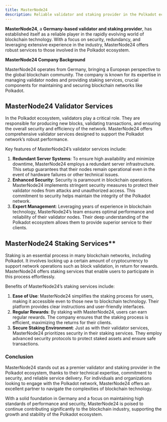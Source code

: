 ```yaml
---
title: MasterNode24
description: Reliable validator and staking provider in the Polkadot ecosystem, ensuring security, redundancy, and maximum rewards for users.
---
```


**MasterNode24**, a **Germany-based validator and staking provider**, has established itself as a reliable player in the rapidly evolving world of blockchain technology. With a focus on security, redundancy, and leveraging extensive experience in the industry, MasterNode24 offers robust services to those involved in the Polkadot ecosystem.

**MasterNode24 Company Background**

MasterNode24 operates from Germany, bringing a European perspective to the global blockchain community. The company is known for its expertise in managing validator nodes and providing staking services, crucial components for maintaining and securing blockchain networks like Polkadot.

## MasterNode24 Validator Services


In the Polkadot ecosystem, validators play a critical role. They are responsible for producing new blocks, validating transactions, and ensuring the overall security and efficiency of the network. MasterNode24 offers comprehensive validator services designed to support the Polkadot network’s robust performance.

Key features of MasterNode24’s validator services include:

1. **Redundant Server Systems**: To ensure high availability and minimize downtime, MasterNode24 employs a redundant server infrastructure. This setup guarantees that their nodes remain operational even in the event of hardware failures or other technical issues.
2. **Enhanced Security**: Security is paramount in blockchain operations. MasterNode24 implements stringent security measures to protect their validator nodes from attacks and unauthorized access. This commitment to security helps maintain the integrity of the Polkadot network.
3. **Expert Management**: Leveraging years of experience in blockchain technology, MasterNode24’s team ensures optimal performance and reliability of their validator nodes. Their deep understanding of the Polkadot ecosystem allows them to provide superior service to their clients.

## MasterNode24 Staking Services**

Staking is an essential process in many blockchain networks, including Polkadot. It involves locking up a certain amount of cryptocurrency to support network operations such as block validation, in return for rewards. MasterNode24 offers staking services that enable users to participate in this process effortlessly.

Benefits of MasterNode24’s staking services include:

1. **Ease of Use**: MasterNode24 simplifies the staking process for users, making it accessible even to those new to blockchain technology. Their platform provides clear instructions and user-friendly interfaces.
2. **Regular Rewards**: By staking with MasterNode24, users can earn regular rewards. The company ensures that the staking process is efficient, maximizing the returns for their clients.
3. **Secure Staking Environment**: Just as with their validator services, MasterNode24 prioritizes security in their staking services. They employ advanced security protocols to protect staked assets and ensure safe transactions.

### **Conclusion**

MasterNode24 stands out as a premier validator and staking provider in the Polkadot ecosystem, thanks to their technical expertise, commitment to security, and reliable service delivery. For individuals and organizations looking to engage with the Polkadot network, MasterNode24 offers an excellent partner to navigate the complexities of blockchain technology.

With a solid foundation in Germany and a focus on maintaining high standards of performance and security, MasterNode24 is poised to continue contributing significantly to the blockchain industry, supporting the growth and stability of the Polkadot ecosystem.
